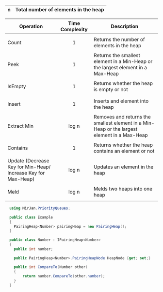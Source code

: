 | n | Total number of elements in the heap |
| ------------- | ------------- |

| Operation  | Time Complexity | Description |
| ------------- | ------------- | ------------ |
| Count     | <p align='center'>1</p> | Returns the number of elements in the heap |
| Peek    | <p align='center'>1</p> | Returns the smallest element in a Min-Heap or the largest element in a Max-Heap |
| IsEmpty     | <p align='center'>1</p> | Returns whether the heap is empty or not |
| Insert  | <p align='center'>1</p>  | Inserts and element into the heap |
| Extract Min  | <p align='center'>log n</p> | Removes and returns the smallest element in a Min-Heap or the largest element in a Max-Heap |
| Contains     | <p align='center'>1</p> | Returns whether the heap contains an element or not |
| Update (Decrease Key for Min-Heap/ Increase Key for Max-Heap) | <p align='center'>log n</p> | Updates an element in the heap |
| Meld | <p align='center'>log n</p> | Melds two heaps into one heap |
```cs
  using MirJan.PriorityQueues;
  
  public class Example
  {
    PairingHeap<Number> pairingHeap = new PairingHeap();
  }
  
  public class Number : IPairingHeap<Number>
  {
    public int number; 
    
    public PairingHeap<Number>.PairingHeapNode HeapNode {get; set;}
    
    public int CompareTo(Number other)
    {
        return number.CompareTo(other.number);
    }
  }
  ```
